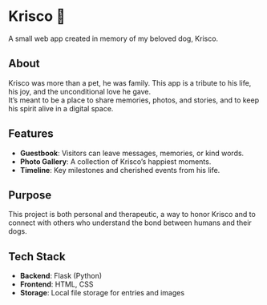 # Krisco 🐾

A small web app created in memory of my beloved dog, Krisco.

## About
Krisco was more than a pet, he was family. This app is a tribute to his life, his joy, and the unconditional love he gave.  
It’s meant to be a place to share memories, photos, and stories, and to keep his spirit alive in a digital space.

## Features
- **Guestbook**: Visitors can leave messages, memories, or kind words.
- **Photo Gallery**: A collection of Krisco’s happiest moments.
- **Timeline**: Key milestones and cherished events from his life.

## Purpose
This project is both personal and therapeutic, a way to honor Krisco and to connect with others who understand the bond between humans and their dogs.

## Tech Stack
- **Backend**: Flask (Python)
- **Frontend**: HTML, CSS
- **Storage**: Local file storage for entries and images

